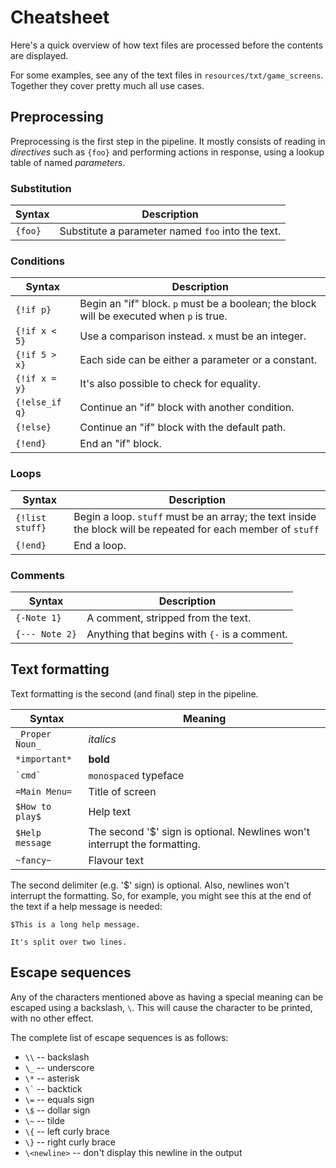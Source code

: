 # Cheatsheet

Here's a quick overview of how text files are processed before
the contents are displayed.

For some examples, see any of the text files in `resources/txt/game_screens`.
Together they cover pretty much all use cases.


## Preprocessing

Preprocessing is the first step in the pipeline. It mostly consists of
reading in _directives_ such as `{foo}` and performing actions in response,
using a lookup table of named _parameters_.


### Substitution

| Syntax          | Description                                       |
| --------------- | ------------------------------------------------- |
| `{foo}`         | Substitute a parameter named `foo` into the text. |

### Conditions

| Syntax          | Description                                        |
| --------------- | -------------------------------------------------- |
| `{!if p}`       | Begin an "if" block. `p` must be a boolean; the block will be executed when `p` is true. |
| `{!if x < 5}`   | Use a comparison instead. `x` must be an integer.  |
| `{!if 5 > x}`   | Each side can be either a parameter or a constant. |
| `{!if x = y}`   | It's also possible to check for equality.          |
| `{!else_if q}`  | Continue an "if" block with another condition.     |
| `{!else}`       | Continue an "if" block with the default path.      |
| `{!end}`        | End an "if" block.                                 |

### Loops

| Syntax          | Description     |
| --------------- | --------------- |
| `{!list stuff}` | Begin a loop. `stuff` must be an array; the text inside the block will be repeated for each member of `stuff` |
| `{!end}`        | End a loop.     |

### Comments

| Syntax          | Description                                  |
| --------------- | -------------------------------------------- |
| `{-Note 1}`     | A comment, stripped from the text.           |
| `{--- Note 2}`  | Anything that begins with `{-` is a comment. |


## Text formatting

Text formatting is the second (and final) step in the pipeline.

| Syntax          | Meaning               |
| --------------- | --------------------- |
| `_Proper Noun_` | _italics_             |
| `*important*`   | **bold**              |
| `` `cmd` ``     | `monospaced` typeface |
| `=Main Menu=`   | Title of screen       |
| `$How to play$` | Help text             |
| `$Help message` | The second '$' sign is optional. Newlines won't interrupt the formatting. |
| `~fancy~`       | Flavour text          |

The second delimiter (e.g. '$' sign) is optional. Also, newlines won't
interrupt the formatting. So, for example, you might see this at the end of
the text if a help message is needed:

```
$This is a long help message.

It's split over two lines.
```


## Escape sequences

Any of the characters mentioned above as having a special meaning can be
escaped using a backslash, `\`. This will cause the character to be printed,
with no other effect.

The complete list of escape sequences is as follows:
 * `\\`          -- backslash
 * `\_`          -- underscore
 * `\*`          -- asterisk
 * `` \` ``      -- backtick
 * `\=`          -- equals sign
 * `\$`          -- dollar sign
 * `\~`          -- tilde
 * `\{`          -- left curly brace
 * `\}`          -- right curly brace
 * `\<newline>`  -- don't display this newline in the output

